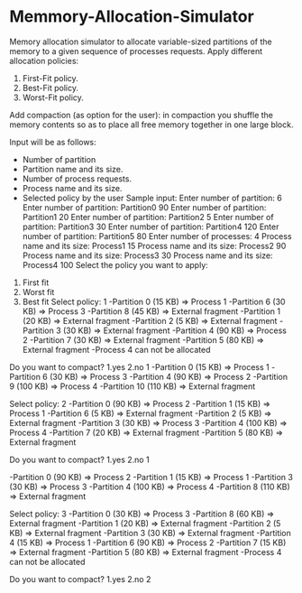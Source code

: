 # Memmory-Allocation-Simulator
Memory allocation simulator to allocate variable-sized partitions of the memory to a given sequence of processes requests.
Apply different allocation policies:
1. First-Fit policy.
2. Best-Fit policy.
3. Worst-Fit policy.

Add compaction (as option for the user): in compaction you shuffle
the memory contents so as to place all free memory together in one
large block.

Input will be as follows:
- Number of partition
- Partition name and its size.
- Number of process requests.
- Process name and its size.
- Selected policy by the user
Sample input:
Enter number of partition:
6
Enter number of partition:
Partition0 90
Enter number of partition:
Partition1 20
Enter number of partition:
Partition2 5
Enter number of partition:
Partition3 30
Enter number of partition:
Partition4 120
Enter number of partition:
Partition5 80
Enter number of processes:
4
Process name and its size:
Process1 15
Process name and its size:
Process2 90
Process name and its size:
Process3 30
Process name and its size:
Process4 100
Select the policy you want to apply:
1. First fit
2. Worst fit
3. Best fit
Select policy:
1
-Partition 0 (15 KB) => Process 1
-Partition 6 (30 KB) => Process 3
-Partition 8 (45 KB) => External fragment
-Partition 1 (20 KB) => External fragment
-Partition 2 (5 KB) => External fragment
-Partition 3 (30 KB) => External fragment
-Partition 4 (90 KB) => Process 2
-Partition 7 (30 KB) => External fragment
-Partition 5 (80 KB) => External fragment
-Process 4 can not be allocated

Do you want to compact? 1.yes 2.no
1
-Partition 0 (15 KB) => Process 1
-Partition 6 (30 KB) => Process 3
-Partition 4 (90 KB) => Process 2
-Partition 9 (100 KB) => Process 4
-Partition 10 (110 KB) => External fragment

Select policy:
2
-Partition 0 (90 KB) => Process 2
-Partition 1 (15 KB) => Process 1
-Partition 6 (5 KB) => External fragment
-Partition 2 (5 KB) => External fragment
-Partition 3 (30 KB) => Process 3
-Partition 4 (100 KB) => Process 4
-Partition 7 (20 KB) => External fragment
-Partition 5 (80 KB) => External fragment

Do you want to compact? 1.yes 2.no
1

-Partition 0 (90 KB) => Process 2
-Partition 1 (15 KB) => Process 1
-Partition 3 (30 KB) => Process 3
-Partition 4 (100 KB) => Process 4
-Partition 8 (110 KB) => External fragment

Select policy:
3
-Partition 0 (30 KB) => Process 3
-Partition 8 (60 KB) => External fragment
-Partition 1 (20 KB) => External fragment
-Partition 2 (5 KB) => External fragment
-Partition 3 (30 KB) => External fragment
-Partition 4 (15 KB) => Process 1
-Partition 6 (90 KB) => Process 2
-Partition 7 (15 KB) => External fragment
-Partition 5 (80 KB) => External fragment
-Process 4 can not be allocated

Do you want to compact? 1.yes 2.no
2
